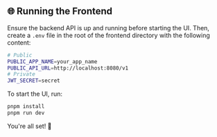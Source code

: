 ## 🌐 Running the Frontend

Ensure the backend API is up and running before starting the UI. Then, create a `.env` file in the root of the frontend directory with the following content:

```bash
# Public
PUBLIC_APP_NAME=your_app_name
PUBLIC_API_URL=http://localhost:8080/v1
# Private
JWT_SECRET=secret
```

To start the UI, run:

```bash
pnpm install
pnpm run dev
```

You're all set! 🚀

